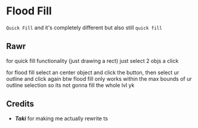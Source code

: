 # Flood Fill
`Quick Fill` and it's completely different but also still `quick fill`

## Rawr
for quick fill functionality (just drawing a rect) just select 2 objs a click

for flood fill select an center object and click the button, then select ur outline and click again
btw flood fill only works within the max bounds of ur outline selection so its not gonna fill the whole lvl yk

## Credits
- ***Taki*** for making me actually rewrite ts